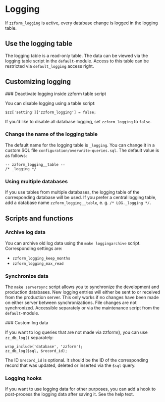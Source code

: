 <!--
# zzform
# about logging hooks
#
# Part of »Zugzwang Project«
# https://www.zugzwang.org/modules/zzform
#
# @author Gustaf Mossakowski <gustaf@koenige.org>
# @copyright Copyright © 2024 Gustaf Mossakowski
# @license http://opensource.org/licenses/lgpl-3.0.html LGPL-3.0
#
-->

# Logging

If `zzform_logging` is active, every database change is logged in the
logging table.

## Use the logging table

The logging table is a read-only table. The data can be viewed via the
logging table script in the `default`-module. Access to this table can
be restricted via `default_logging` access right.

## Customizing logging

### Deactivate logging inside zzform table script

You can disable logging using a table script:

    $zz['setting']['zzform_logging'] = false;
    
If you’d like to disable all database logging, set `zzform_logging` to
`false`.

### Change the name of the logging table

The default name for the logging table is `_logging`. You can change it
in a custom SQL file `configuration/overwrite-queries.sql`. The default
value is as follows:

    -- zzform_logging__table --
    /* _logging */

### Using multiple databases

If you use tables from multiple databases, the logging table of the
corresponding database will be used. If you prefer a central logging
table, add a database name `zzform_logging__table`, e. g. `/*
LOG._logging */`.

## Scripts and functions

### Archive log data

You can archive old log data using the `make loggingarchive` script.
Corresponding settings are:

- `zzform_logging_keep_months`
- `zzform_logging_max_read`

### Synchronize data

The `make serversync` script allows you to synchronize the development
and production databases. New logging entries will either be sent to or
received from the production server. This only works if no changes have
been made on either server between synchronizations. File changes are
not synchronized. Accessible separately or via the maintenance script
from the `default`-module.

### Custom log data

If you want to log queries that are not made via zzform(), you can use
`zz_db_log()` separately:

    wrap_include('database', 'zzform');
    zz_db_log($sql, $record_id);
    
The ID `$record_id` is optional. It should be the ID of the
corresponding record that was updated, deleted or inserted via the
`$sql` query.

### Logging hooks

If you want to use logging data for other purposes, you can add a hook
to post-process the logging data after saving it. See the help text.
